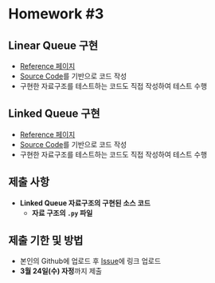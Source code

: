 # Homework #3

## Linear Queue 구현

- [Reference 페이지](https://github.com/ai-creatv/algorithm_nklcb1/blob/master/3_DataStructures/3_6_Queues/README.md)
- [Source Code](https://github.com/ai-creatv/algorithm_nklcb1/blob/master/3_DataStructures/3_6_Queues/src/linearQ/before.py)를 기반으로 코드 작성
- 구현한 자료구조를 테스트하는 코드도 직접 작성하여 테스트 수행

## Linked Queue 구현

- [Reference 페이지](https://github.com/ai-creatv/algorithm_nklcb1/blob/master/3_DataStructures/3_6_Queues/README.md)
- [Source Code](https://github.com/ai-creatv/algorithm_nklcb1/blob/master/3_DataStructures/3_6_Queues/src/linkedQ/before.py)를 기반으로 코드 작성
- 구현한 자료구조를 테스트하는 코드도 직접 작성하여 테스트 수행

## 제출 사항

- **Linked Queue 자료구조의 구현된 소스 코드**
  - **자료 구조의 `.py` 파일**

## 제출 기한 및 방법

- 본인의 Github에 업로드 후 [Issue](https://github.com/ai-creatv/algorithm_nklcb1/issues)에 링크 업로드
- **3월 24일(수) 자정**까지 제출
